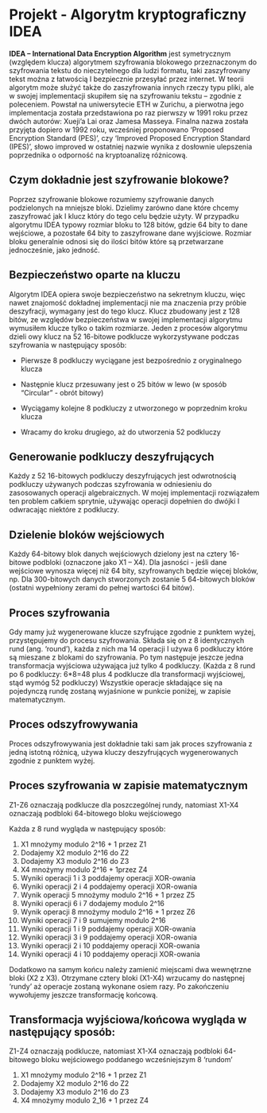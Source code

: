 # Projekt - Algorytm kryptograficzny IDEA
**IDEA – International Data Encryption Algorithm** jest symetrycznym (względem  klucza) algorytmem  szyfrowania  blokowego  przeznaczonym do szyfrowania  tekstu  do nieczytelnego  dla  ludzi  formatu, taki  zaszyfrowany  tekst  można z łatwością  I bezpiecznie  przesyłać  przez internet.
W teorii  algorytm  może  służyć  także do zaszyfrowania  innych  rzeczy  typu  pliki, ale w swojej  implementacji  skupiłem  się  na  szyfrowaniu  tekstu – zgodnie z poleceniem.
Powstał  na  uniwersytecie ETH w Zurichu, a pierwotna  jego  implementacja  została  przedstawiona po raz  pierwszy w 1991 roku  przez  dwóch  autorów: Xueji’a Lai oraz Jamesa Masseya. Finalna  nazwa  została  przyjęta  dopiero w 1992 roku, wcześniej  proponowano  ‘Proposed Encryption Standard (PES)’,  czy  ‘Improved Proposed Encryption Standard (IPES)’,  słowo improved w  ostatniej  nazwie  wynika z  dosłownie  ulepszenia  poprzednika o  odporność na kryptoanalizę  różnicową.

## Czym  dokładnie jest szyfrowanie  blokowe?
Poprzez  szyfrowanie  blokowe  rozumiemy  szyfrowanie  danych  podzielonych  na  mniejsze  bloki. Dzielimy  zarówno  dane  które  chcemy  zaszyfrować jak I klucz  który do tego  celu  będzie  użyty. W przypadku  algorytmu IDEA typowy  rozmiar  bloku to 128 bitów, gdzie 64 bity to dane  wejściowe, a pozostałe 64 bity to zaszyfrowane  dane  wyjściowe. Rozmiar  bloku  generalnie  odnosi  się do ilości  bitów  które  są  przetwarzane  jednocześnie, jako  jedność.

## Bezpieczeństwo  oparte  na  kluczu
Algorytm IDEA opiera  swoje  bezpieczeństwo  na  sekretnym  kluczu, więc  nawet  znajomość  dokładnej  implementacji  nie ma znaczenia  przy  próbie  deszyfracji, wymagany jest do tego  klucz.  Klucz  zbudowany jest z 128 bitów, ze względów  bezpieczeństwa w swojej  implementacji  algorytmu  wymusiłem  klucze  tylko o takim  rozmiarze.  Jeden z procesów  algorytmu  dzieli  owy  klucz  na 52 16-bitowe podklucze  wykorzystywane  podczas  szyfrowania w następujący  sposób:

-   Pierwsze 8 podkluczy  wyciągane jest bezpośrednio z oryginalnego  klucza
    
-   Następnie  klucz  przesuwany jest o 25 bitów w lewo (w sposób “Circular” - obrót  bitowy)
    
-   Wyciągamy  kolejne 8 podkluczy z utworzonego w poprzednim  kroku  klucza
    
-   Wracamy do kroku  drugiego, aż do utworzenia 52 podkluczy

## Generowanie  podkluczy  deszyfrujących
Każdy z 52 16-bitowych podkluczy  deszyfrujących jest odwrotnością  podkluczy  używanych  podczas  szyfrowania w odniesieniu do zasosowanych  operacji  algebraicznych. W mojej  implementacji  rozwiązałem ten problem całkiem  sprytnie, używając  operacji  dopełnien do dwójki I odwracając  niektóre  z podkluczy.

## Dzielenie  bloków  wejściowych
Każdy 64-bitowy blok  danych  wejściowych  dzielony jest na  cztery 16-bitowe podbloki (oznaczone  jako X1 – X4). Dla  jasności - jeśli  dane  wejściowe  wynosza  więcej  niż 64 bity, szyfrowanych  będzie  więcej  bloków, np. Dla 300-bitowych danych  stworzonych  zostanie 5 64-bitowych bloków (ostatni  wypełniony  zerami do pełnej  wartości 64 bitów).

## Proces szyfrowania
Gdy  mamy  już  wygenerowane  klucze  szyfrujące  zgodnie z punktem  wyżej, przystępujemy do procesu  szyfrowania. Składa  się on z 8 identycznych  rund (ang. ‘round’), każda z nich ma 14 operacji I używa 6 podkluczy  które  są  mieszane z blokami do szyfrowania. Po tym  następuje  jeszcze  jedna  transformacja  wyjściowa  używająca  już  tylko 4 podkluczy. (Każda z 8 rund po 6 podkluczy: 6*8=48 plus 4 podklucze  dla  transformacji  wyjściowej, stąd  wymóg  52 podkluczy)  Wszystkie  operacje  składające  się  na  pojedynczą  rundę  zostaną  wyjaśnione w punkcie  poniżej, w zapisie  matematycznym.

## Proces odszyfrowywania
Proces odszyfrowywania jest dokładnie  taki  sam jak proces  szyfrowania z jedną  istotną  różnicą, używa  kluczy  deszyfrujących  wygenerowanych  zgodnie z punktem  wyżej.

## Proces szyfrowania w zapisie  matematycznym

Z1-Z6 oznaczają  podklucze  dla  poszczególnej  rundy, natomiast X1-X4 oznaczają  podbloki 64-bitowego bloku  wejściowego

Każda z 8 rund  wygląda w następujący  sposób:

1.  X1 mnożymy modulo 2^16 + 1 przez Z1 
2.  Dodajemy X2 modulo 2^16 do Z2 
3.  Dodajemy X3 modulo 2^16 do Z3
4.  X4 mnożymy modulo 2^16 + 1przez Z4
5.  Wyniki  operacji 1 i 3 poddajemy  operacji XOR-owania
6.  Wyniki  operacji 2 i 4 poddajemy  operacji XOR-owania
7.  Wynik  operacji 5 mnożymy modulo 2^16 + 1 przez Z5 
8.  Wyniki  operacji 6 i 7 dodajemy modulo 2^16
9.  Wynik  operacji 8 mnożymy modulo 2^16 + 1 przez Z6 
10.  Wyniki  operacji 7 i 9 sumujemy modulo 2^16
11.  Wyniki  operacji 1 i 9 poddajemy  operacji XOR-owania
12.  Wyniki  operacji 3 i 9 poddajemy  operacji XOR-owania
13.  Wyniki  operacji 2 i 10 poddajemy  operacji XOR-owania
14.  Wyniki  operacji 4 i 10 poddajemy  operacji XOR-owania
    
Dodatkowo  na  samym  końcu  należy  zamienić  miejscami  dwa  wewnętrzne  bloki (X2 z X3). Otrzymane  cztery  bloki (X1-X4) wrzucamy do następnej ‘rundy’ aż  operacje  zostaną  wykonane  osiem  razy. Po zakończeniu  wywołujemy  jeszcze  transformację  końcową.

## Transformacja  wyjściowa/końcowa  wygląda w następujący  sposób:

Z1-Z4 oznaczają  podklucze, natomiast X1-X4 oznaczają  podbloki 64-bitowego bloku  wejściowego  poddanego  wcześniejszym 8 ‘rundom’

1.  X1 mnożymy modulo 2^16 + 1 przez Z1
2.  Dodajemy X2 modulo 2^16 do Z2 
3.  Dodajemy X3 modulo 2^16 do Z3
4.  X4 mnożymy modulo 2_16 + 1 przez Z4

